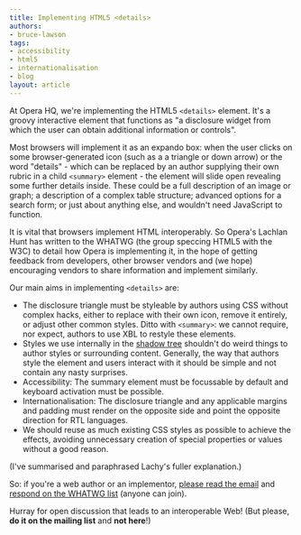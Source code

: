 ```yaml
---
title: Implementing HTML5 <details>
authors:
- bruce-lawson
tags:
- accessibility
- html5
- internationalisation
- blog
layout: article
---
```

<p>At Opera HQ, we&#39;re implementing the HTML5 <code>&lt;details&gt;</code> element. It&#39;s a groovy interactive element that functions as &quot;a disclosure widget from which the user can obtain additional information or controls&quot;.</p><p>Most browsers will implement it as an expando box: when the user clicks on some browser-generated icon (such as a a triangle or down arrow) or the word &quot;details&quot; - which can be replaced by an author supplying their own rubric in a child <code>&lt;summary&gt;</code> element - the element will slide open revealing some further details inside. These could be a full description of an image or graph; a description of a complex table structure; advanced options for a search form; or just about anything else, and wouldn&#39;t need JavaScript to function.</p>

<p>It is vital that browsers implement HTML interoperably. So Opera&#39;s Lachlan Hunt has written to the WHATWG (the group speccing HTML5 with the W3C) to detail how Opera is implementing it, in the hope of getting feedback from developers, other browser vendors and (we hope) encouraging vendors to share information and implement similarly.</p>

<p>Our main aims in implementing <code>&lt;details&gt;</code> are:</p>

<ul>
<li>The disclosure triangle must be styleable by authors using CSS without complex hacks, either to
replace with their own icon, remove it entirely, or  adjust
other common styles. Ditto with <code>&lt;summary&gt;</code>: we cannot require, nor expect, authors to use XBL to restyle these elements.</li>
<li>Styles we use internally in the <a href="http://glazkov.com/2011/01/14/what-the-heck-is-shadow-dom/">shadow tree</a> shouldn&#39;t do weird things to author styles or surrounding content. Generally, the way that authors style the element and users interact with it should be simple and not contain any nasty surprises.</li>
<li>Accessibility:  The summary element must be focussable by default and keyboard
activation must be possible.</li>
<li>Internationalisation: The disclosure triangle and any applicable margins and padding must
render on the opposite side and point the opposite direction for RTL
languages.</li>
<li>We should reuse as much existing CSS styles as possible to achieve the effects, avoiding unnecessary creation of special properties or values without a good reason.</li>
</ul>

<p>(I&#39;ve summarised and paraphrased Lachy&#39;s fuller explanation.)</p>
<p>So: if you&#39;re a web author or an implementor, <a href="http://lists.whatwg.org/pipermail/whatwg-whatwg.org/2011-April/031132.html">please read the email</a> and <a href="http://www.whatwg.org/mailing-list#specs">respond on the WHATWG list</a> (anyone can join).</p>
<p>Hurray for open discussion that leads to an interoperable Web! (But please, <strong>do it on the mailing list</strong> and <strong>not here</strong>!)</p>
